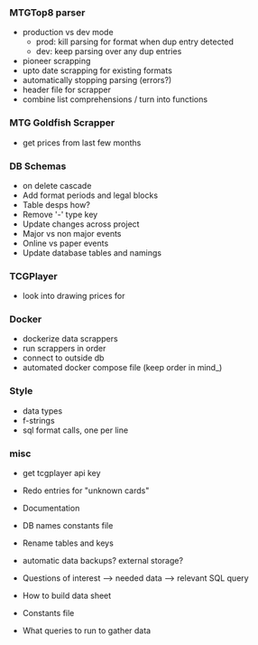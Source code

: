 ### MTGTop8 parser
* production vs dev mode
    * prod: kill parsing for format when dup entry detected
    * dev: keep parsing over any dup entries
* pioneer scrapping
* upto date scrapping for existing formats
* automatically stopping parsing (errors?)
* header file for scrapper
* combine list comprehensions / turn into functions

### MTG Goldfish Scrapper
* get prices from last few months

### DB Schemas
* on delete cascade
* Add format periods and legal blocks
* Table desps how?
* Remove '-' type key
* Update changes across project
* Major vs non major events
* Online vs paper events
* Update database tables and namings

### TCGPlayer
* look into drawing prices for 

### Docker
* dockerize data scrappers
* run scrappers in order
* connect to outside db
* automated docker compose file (keep order in mind_)

### Style
* data types
* f-strings
* sql format calls, one per line

### misc
* get tcgplayer api key
* Redo entries for "unknown cards"
* Documentation
* DB names constants file
* Rename tables and keys
* automatic data backups? external storage?
* Questions of interest --> needed data --> relevant SQL query

* How to build data sheet
* Constants file
* What queries to run to gather data
